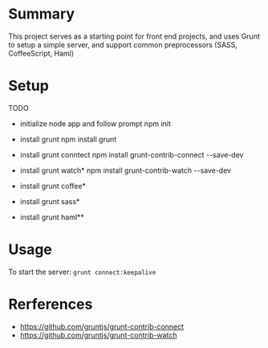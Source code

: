 # Summary
This project serves as a starting point for front end projects, and uses Grunt to setup a simple server, and support common preprocessors (SASS, CoffeeScript, Haml)

# Setup
TODO

- initialize node app and follow prompt
    npm init

- install grunt
    npm install grunt

- install grunt conntect
    npm install grunt-contrib-connect --save-dev

- install grunt watch*
    npm install grunt-contrib-watch --save-dev

- install grunt coffee*

- install grunt sass*



- install grunt haml**


# Usage
To start the server: `grunt connect:keepalive`


# Rerferences 
- https://github.com/gruntjs/grunt-contrib-connect
- https://github.com/gruntjs/grunt-contrib-watch
